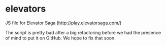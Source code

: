 # elevators

JS file for Elevator Saga (http://play.elevatorsaga.com/)

The script is pretty bad after a big refactoring before we had the presence of mind to put it on GitHub. We hope to fix that soon.
